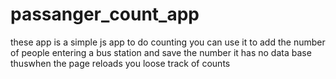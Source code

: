 # passanger_count_app

these app is a simple js app to do counting you can use it to add the number of people entering a bus station and save the number it has no data base thuswhen the page reloads you loose track of counts  
